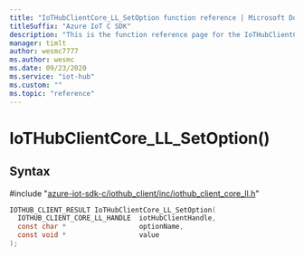 ```yaml
---                             
title: "IoTHubClientCore_LL_SetOption function reference | Microsoft Docs" 
titleSuffix: "Azure IoT C SDK"            
description: "This is the function reference page for the IoTHubClientCore_LL_SetOption() function in the Azure IoT C SDK. This SDK is used with Azure IoT Hub and Azure IoT Hub Device Provisioning Service"            
manager: timlt                 
author: wesmc7777              
ms.author: wesmc               
ms.date: 09/23/2020                    
ms.service: "iot-hub"             
ms.custom: ""                
ms.topic: "reference"        
---                            
```


# IoTHubClientCore_LL_SetOption()

## Syntax

\#include "[azure-iot-sdk-c/iothub_client/inc/iothub_client_core_ll.h](../iothub-client-core-ll-h.md)"  
```C
IOTHUB_CLIENT_RESULT IoTHubClientCore_LL_SetOption(
  IOTHUB_CLIENT_CORE_LL_HANDLE  iotHubClientHandle,
  const char *                  optionName,
  const void *                  value
);
```

